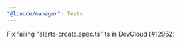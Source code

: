 ```yaml
---
"@linode/manager": Tests
---
```


Fix failing "alerts-create.spec.ts" ts in DevCloud ([#12952](https://github.com/linode/manager/pull/12952))
